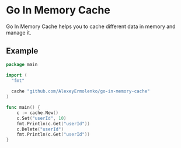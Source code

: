 Go In Memory Cache
================================

Go In Memory Cache helps you to cache different data in memory and manage it.

## Example

```go
package main

import (
  "fmt"
  
  cache "github.com/AlexeyErmolenko/go-in-memory-cache"
)

func main() {
    c := cache.New()
    c.Set("userId", 10)
    fmt.Println(c.Get("userId"))
    c.Delete("userId")
    fmt.Println(c.Get("userId"))
}

```